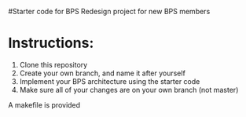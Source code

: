 #Starter code for BPS Redesign project for new BPS members

# Instructions:
1. Clone this repository
2. Create your own branch, and name it after yourself
3. Implement your BPS architecture using the starter code
4. Make sure all of your changes are on your own branch (not master)

A makefile is provided
